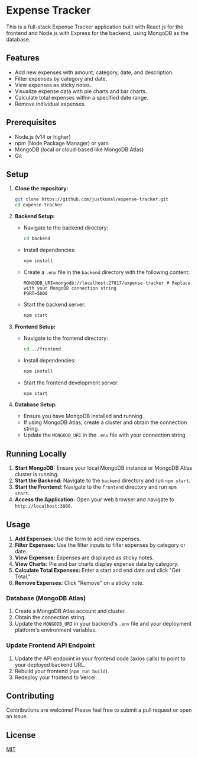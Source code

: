 # Expense Tracker

This is a full-stack Expense Tracker application built with React.js for the frontend and Node.js with Express for the backend, using MongoDB as the database.

## Features

* Add new expenses with amount, category, date, and description.
* Filter expenses by category and date.
* View expenses as sticky notes.
* Visualize expense data with pie charts and bar charts.
* Calculate total expenses within a specified date range.
* Remove individual expenses.

## Prerequisites

* Node.js (v14 or higher)
* npm (Node Package Manager) or yarn
* MongoDB (local or cloud-based like MongoDB Atlas)
* Git

## Setup

1.  **Clone the repository:**

    ```bash
    git clone https://github.com/justkunal/expense-tracker.git
    cd expense-tracker
    ```

2.  **Backend Setup:**

    * Navigate to the backend directory:

        ```bash
        cd backend
        ```

    * Install dependencies:

        ```bash
        npm install
        ```

    * Create a `.env` file in the `backend` directory with the following content:

        ```
        MONGODB_URI=mongodb://localhost:27017/expense-tracker # Replace with your MongoDB connection string
        PORT=5000
        ```

    * Start the backend server:

        ```bash
        npm start
        ```

3.  **Frontend Setup:**

    * Navigate to the frontend directory:

        ```bash
        cd ../frontend
        ```

    * Install dependencies:

        ```bash
        npm install
        ```

    * Start the frontend development server:

        ```bash
        npm start
        ```

4.  **Database Setup:**

    * Ensure you have MongoDB installed and running.
    * If using MongoDB Atlas, create a cluster and obtain the connection string.
    * Update the `MONGODB_URI` in the `.env` file with your connection string.

## Running Locally

1.  **Start MongoDB:** Ensure your local MongoDB instance or MongoDB Atlas cluster is running.
2.  **Start the Backend:** Navigate to the `backend` directory and run `npm start`.
3.  **Start the Frontend:** Navigate to the `frontend` directory and run `npm start`.
4.  **Access the Application:** Open your web browser and navigate to `http://localhost:3000`.

## Usage

1.  **Add Expenses:** Use the form to add new expenses.
2.  **Filter Expenses:** Use the filter inputs to filter expenses by category or date.
3.  **View Expenses:** Expenses are displayed as sticky notes.
4.  **View Charts:** Pie and bar charts display expense data by category.
5.  **Calculate Total Expenses:** Enter a start and end date and click "Get Total."
6.  **Remove Expenses:** Click "Remove" on a sticky note.


### Database (MongoDB Atlas)

1.  Create a MongoDB Atlas account and cluster.
2.  Obtain the connection string.
3.  Update the `MONGODB_URI` in your backend's `.env` file and your deployment platform's environment variables.

### Update Frontend API Endpoint

1.  Update the API endpoint in your frontend code (axios calls) to point to your deployed backend URL.
2.  Rebuild your frontend (`npm run build`).
3.  Redeploy your frontend to Vercel.

## Contributing

Contributions are welcome! Please feel free to submit a pull request or open an issue.

## License

[MIT](LICENSE)
